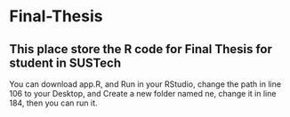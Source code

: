 # Final-Thesis
This place store the R code for Final Thesis for student in SUSTech
-------------------------------------------------------------------

You can download app.R, and Run in your RStudio,
change the path in line 106 to your Desktop, 
and Create a new folder named ne, change it in line 184,
then you can run it.
